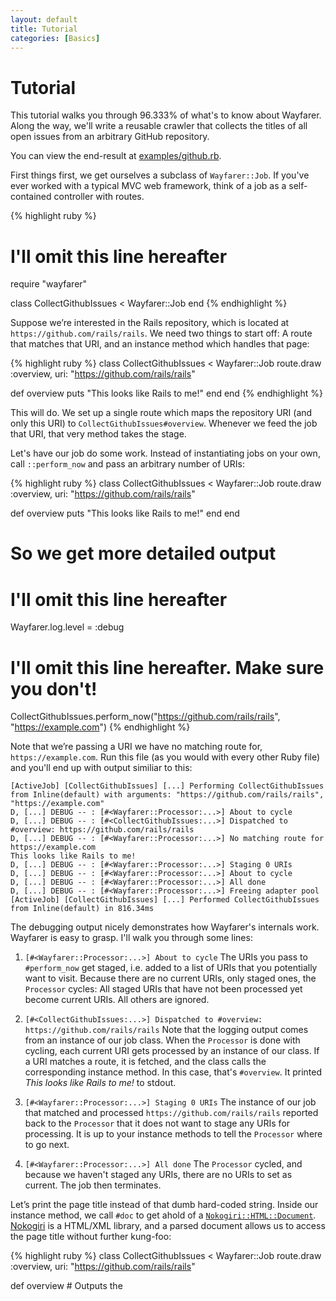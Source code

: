```yaml
---
layout: default
title: Tutorial
categories: [Basics]
---
```


# Tutorial
This tutorial walks you through 96.333% of what's to know about Wayfarer. Along the way, we'll write a reusable crawler that collects the titles of all open issues from an arbitrary GitHub repository.

You can view the end-result at [examples/github.rb]().

First things first, we get ourselves a subclass of `Wayfarer::Job`. If you've ever worked with a typical MVC web framework, think of a job as a self-contained controller with routes.

{% highlight ruby %}
# I'll omit this line hereafter
require "wayfarer"

class CollectGithubIssues < Wayfarer::Job
end
{% endhighlight %}

Suppose we’re interested in the Rails repository, which is located at `https://github.com/rails/rails`. We need two things to start off: A route that matches that URI, and an instance method which handles that page:

{% highlight ruby %}
class CollectGithubIssues < Wayfarer::Job
  route.draw :overview, uri: "https://github.com/rails/rails"

  def overview
    puts "This looks like Rails to me!"
  end
end
{% endhighlight %}

This will do. We set up a single route which maps the repository URI (and only this URI) to `CollectGithubIssues#overview`. Whenever we feed the job that URI, that very method takes the stage.

Let's have our job do some work. Instead of instantiating jobs on your own, call `::perform_now` and pass an arbitrary number of URIs:

{% highlight ruby %}
class CollectGithubIssues < Wayfarer::Job
  route.draw :overview, uri: "https://github.com/rails/rails"

  def overview
    puts "This looks like Rails to me!"
  end
end

# So we get more detailed output
# I'll omit this line hereafter
Wayfarer.log.level = :debug

# I'll omit this line hereafter. Make sure you don't!
CollectGithubIssues.perform_now("https://github.com/rails/rails", "https://example.com")
{% endhighlight %}

Note that we’re passing a URI we have no matching route for, `https://example.com`. Run this file (as you would with every other Ruby file) and you'll end up with output similiar to this:

```
[ActiveJob] [CollectGithubIssues] [...] Performing CollectGithubIssues from Inline(default) with arguments: "https://github.com/rails/rails", "https://example.com"
D, [...] DEBUG -- : [#<Wayfarer::Processor:...>] About to cycle
D, [...] DEBUG -- : [#<CollectGithubIssues:...>] Dispatched to #overview: https://github.com/rails/rails
D, [...] DEBUG -- : [#<Wayfarer::Processor:...>] No matching route for https://example.com
This looks like Rails to me!
D, [...] DEBUG -- : [#<Wayfarer::Processor:...>] Staging 0 URIs
D, [...] DEBUG -- : [#<Wayfarer::Processor:...>] About to cycle
D, [...] DEBUG -- : [#<Wayfarer::Processor:...>] All done
D, [...] DEBUG -- : [#<Wayfarer::Processor:...>] Freeing adapter pool
[ActiveJob] [CollectGithubIssues] [...] Performed CollectGithubIssues from Inline(default) in 816.34ms
```

The debugging output nicely demonstrates how Wayfarer's internals work. Wayfarer is easy to grasp. I'll walk you through some lines:

1. `[#<Wayfarer::Processor:...>] About to cycle`
The URIs you pass to `#perform_now` get staged, i.e. added to a list of URIs that you potentially want to visit. Because there are no current URIs, only staged ones, the `Processor` cycles: All staged URIs that have not been processed yet become current URIs. All others are ignored.
2. `[#<CollectGithubIssues:...>] Dispatched to #overview: https://github.com/rails/rails`
Note that the logging output comes from an instance of our job class. When the `Processor` is done with cycling, each current URI gets processed by an instance of our class. If a URI matches a route, it is fetched, and the class calls the corresponding instance method. In this case, that's `#overview`. It  printed _This looks like Rails to me!_ to stdout.

3. `[#<Wayfarer::Processor:...>] Staging 0 URIs`
The instance of our job that matched and processed `https://github.com/rails/rails` reported back to the `Processor` that it does not want to stage any URIs for processing. It is up to your instance methods to tell the `Processor` where to go next.

4. `[#<Wayfarer::Processor:...>] All done`
The `Processor` cycled, and because we haven't staged any URIs, there are no URIs to set as current. The job then terminates.

Let’s print the page title instead of that dumb hard-coded string. Inside our instance method, we call `#doc` to get ahold of a [`Nokogiri::HTML::Document`](http://www.rubydoc.info/github/sparklemotion/nokogiri/Nokogiri/HTML/Document). [Nokogiri]() is a HTML/XML library, and a parsed document allows us to access the page title without further kung-foo:

{% highlight ruby %}
class CollectGithubIssues < Wayfarer::Job
  route.draw :overview, uri: "https://github.com/rails/rails"

  def overview
    # Outputs the <title> attribute value
    puts doc.title
  end
end
{% endhighlight %}

Wayfarer does not attempt to do black magic on top of Nokogiri. When it comes to extracting specific data from pages, you’re mostly on your own. There are helpers (see [Finders]()) for finding links, CSS/JavaScript files and images. But figuring out what HTML elements you're interested in is still up to you. Wayfarer will happily parse JSON, too. You'll get a `Hash` returned by `#doc` instead of a parsed Nokogiri document instead.

Rails’ issues are located at `https://github.com/rails/rails/issues`. We need a new route and a new instance method to handle the issue listing. By calling `#stage` and passing in an arbitrary number of URIs, we can stage URIs for processing. Note that just because a URI gets staged does not mean it will be fetched—a matching route is required for every URI. Also, Wayfarer will by default ensure that no URI gets processed twice. This can be turned off, though (see [Configuration]()).

{% highlight ruby %}
class CollectGithubIssues < Wayfarer::Job
  routes do
    draw :overview,      uri: "https://github.com/rails/rails"
    draw :issue_listing, uri: "https://github.com/rails/rails/issues"
  end

  def overview
    # This is where we want to head at
    stage "https://github.com/rails/rails/issues"
  end

  def issue_listing
    # We've arrived at the issue listing!
    puts "Rails got some issues."
  end
end
{% endhighlight %}

What we have so far works fine for the Rails repository, but not for others, because the URIs are hardcoded. That's a real pity, because there are more than 10 million repositories on GitHub. Surely we can do better! Instead of using a URI rule, we switch to a host and path rule.

A host rule narrows down the host portion of a URI, and a path rule … well, it narrows down the path. Instead of hard-coding the path, we can use pattern matching and have interesting parts of the path extracted for us:

{% highlight ruby %}
class CollectGithubIssues < Wayfarer::Job
  routes do
    # Both routes match only if
    # (1) The host is github.com and
    # (2) The path is as specified
    draw :overview,      host: "github.com", path: "/:user/:repo"
    draw :issue_listing, host: "github.com", path: "/:user/:repo/issues"
  end

  def overview
    stage "https://github.com/rails/rails/issues"
  end

  def issue_listing
    # Prints 'rails belongs to rails'. Who would've guessed
    puts "#{params['repo']} belongs to #{params['user']}"
  end
end
{% endhighlight %}

Note that the issue listing's URI is still hard-coded. Usually, when doing web scraping, there are two possibilities you identify URIs on a page that you want to crawl:

1. You can construct the next URI from the current URI.
2. The link you're interested in is contained in the response, e.g. in a `<a>` tag's `href` property.

For the first case, say we're on `https://github.com/:user/:repo` and want to go to `https://github.com/:user/:repo/issues`. All that separates both URIs is the last path segment, and you can simply append it at runtime:

{% highlight ruby %}
class CollectGithubIssues < Wayfarer::Job
  # ...

  def overview
    stage page.uri << "/issues"
  end

  # ...
end
{% endhighlight %}

`#page` returns a [`Page` object](), the general representation of a retrieved page. It gives you access to the origin URI, the response headers, the status code and the raw response body and more.

The second case is where Wayfarer's routing really shines. You know that the path structure is `/:user/:repo/issues` and that there's a link somewhere on the repository's frontpage that links to there. In order to iterate quickly, you can stage all links of the current page, and have your routes ensure that only the interesting ones get processed.

{% highlight ruby %}
class CollectGithubIssues < Wayfarer::Job
  # ...

  def overview
    stage page.links
  end

  # ...
end
{% endhighlight %}

`Page#links` returns all links of the current site. But staging all links brings overhead with it, and you'll want to narrow down the links you stage, especially when you're crawling large page structures. `Page#links` lets you narrow down the links you want to stage by passing in an arbitrary number of CSS selectors. For clarity, let's give the interesting link its own private helper method:

{% highlight ruby %}
class CollectGithubIssues < Wayfarer::Job
  routes do
    draw :overview,      host: "github.com", path: "/:user/:repo"
    draw :issue_listing, host: "github.com", path: "/:user/:repo/issues"
  end

  def overview
    stage issue_listing_uri
  end

  def issue_listing
    puts "#{params['repo']} belongs to #{params['user']}"
  end

  private

  def issue_listing_uri
    page.links ".reponav-item"
  end
end
{% endhighlight %}

URIs never get dispatched to private instance methods.

We're prepared to go for the individual issues now. We add a new instance method, `#issue`, and route to it with a host and path rule. Links to an issue have the class `.issue-title-link`, so we can apply the same technique as above:

{% highlight ruby %}
class CollectGithubIssues < Wayfarer::Job
  routes do
    draw :overview,      host: "github.com", path: "/:user/:repo"
    draw :issue_listing, host: "github.com", path: "/:user/:repo/issues"
    draw :issue,         host: "github.com", path: "/:user/:repo/issues/:id"
  end

  def overview
    stage issue_listing_uri
  end

  def issue_listing
    stage issue_uris
  end

  def issue
    puts "Now that's an issue!"
  end

  private

  def issue_listing_uri
    page.links ".reponav-item"
  end

  def issue_uris
    page.links ".Box-row-link"
  end
end

CollectGithubIssues.perform_now("https://github.com/rails/rails")
{% endhighlight %}

Nothing new here. What’s left is paginating through all issue listings:

{% highlight ruby %}
class CollectGithubIssues < Wayfarer::Job
  routes do
    draw :overview,      host: "github.com", path: "/:user/:repo"
    draw :issue_listing, host: "github.com", path: "/:user/:repo/issues"
    draw :issue,         host: "github.com", path: "/:user/:repo/issues/:id"
  end

  def overview
    stage issue_listing_uri
  end

  def issue_listing
    stage issue_uris, next_issue_listing_uri
  end

  def issue
    puts "I'm issue No. #{params['id']}"
  end

  private

  def issue_listing_uri
    page.links ".reponav-item"
  end

  def issue_uris
    page.links ".Box-row-link"
  end

  def next_issue_listing_uri
    page.links ".next_page"
  end
end

CollectGithubIssues.perform_now("https://github.com/rails/rails")
{% endhighlight %}

By default, all this work happens within a single thread. Let's bump up the number of threads to 16:

{% highlight ruby %}
class CollectGithubIssues < Wayfarer::Job
  config.connection_count = 16

  # ...
end
{% endhighlight %}

While we're at it, why not collect all these issues, instead of writing them to stdout immediately? We'll use a Hash and store the page titles keyed by the issue's ID:

{% highlight ruby %}
class CollectGithubIssues < Wayfarer::Job
  routes do
    draw :overview,      host: "github.com", path: "/:user/:repo"
    draw :issue_listing, host: "github.com", path: "/:user/:repo/issues"
    draw :issue,         host: "github.com", path: "/:user/:repo/issues/:id"
  end

  # Locals are accessible from your instance methods
  let(:issues) { {} }

  def overview
    stage issue_listing_uri
  end

  def issue_listing
    stage issue_uris
    stage next_issue_listing_uri
  end

  def issue
    issues[params["id"]] = doc.title
  end

  private

  def issue_listing_uri
    page.links ".reponav-item"
  end

  def issue_uris
    page.links ".Box-row-link"
  end

  def next_issue_listing_uri
    page.links ".next_page"
  end
end

CollectGithubIssues.perform_now("https://github.com/rails/rails")
{% endhighlight %}

You might recognize `::let` from RSpec but here it has completely different semantics: No lazy evaluation; the block you pass in is evaluated instantaneously.

There's a twist to `::let`, though. We just bumped the number of threads to 16. Ruby's Hashes are not thread-safe. That's why `::let` replaces both Hashes and Arrays with [thread-safe replacements](https://github.com/ruby-concurrency/thread_safe) behind the scenes for you.

Now we're collecting issue titles, but we haven't had the chance to do anything with them: After no URIs are left to process, the job terminates. We can use the `::after_crawl` callback to do something useful with locals:

{% highlight ruby %}
class CollectGithubIssues < Wayfarer::Job
  routes do
    draw :overview,      host: "github.com", path: "/:user/:repo"
    draw :issue_listing, host: "github.com", path: "/:user/:repo/issues"
    draw :issue,         host: "github.com", path: "/:user/:repo/issues/:id"
  end

  let(:issues) { {} }

  after_crawl do
    issues.each do |(id, title)|
      puts "#{id} -- #{title}"
    end
  end

  def overview
    stage issue_listing_uri
  end

  def issue_listing
    stage issue_uris
    stage next_issue_listing_uri
  end

  def issue
    issues[params["id"]] = doc.title
  end

  private

  def issue_listing_uri
    page.links ".reponav-item"
  end

  def issue_uris
    page.links ".Box-row-link"
  end

  def next_issue_listing_uri
    page.links ".next_page"
  end
end

CollectGithubIssues.perform_now("https://github.com/rails/rails")
{% endhighlight %}

There's also `::before_crawl`. Both callbacks fire on the main thread.
